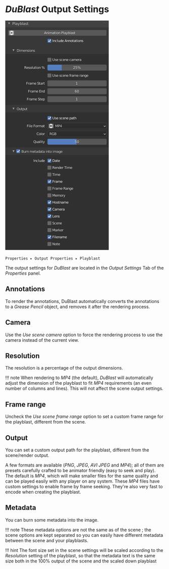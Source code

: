 # *DuBlast* Output Settings

![Settings Screenshot](img/settings.png)

`Properties ▸ Output Properties ▸ Playblast`

The output settings for *DuBlast* are located in the *Output Settings* Tab of the *Properties* panel.

## Annotations

To render the annotations, DuBlast automatically converts the annotations to a *Grease Pencil* object, and removes it after the rendering process.

## Camera

Use the *Use scene camera* option to force the rendering process to use the camera instead of the current view.

## Resolution

The resolution is a percentage of the output dimensions.

!!! note
    When rendering to *MP4* (the default), *DuBlast* will automatically adjust the dimension of the playblast to fit *MP4* requirements (an even number of columns and lines). This will not affect the scene output settings.

## Frame range

Uncheck the *Use scene frame range* option to set a custom frame range for the playblast, different from the scene.

## Output

You can set a custom output path for the playblast, different from the scene/render output.

A few formats are available (*PNG*, *JPEG*, *AVI JPEG* and *MP4*); all of them are presets carefully crafted to be animator friendly (easy to seek and play). The default is *MP4*, which will make smaller files for the same quality and can be played easily with any player on any system. These *MP4* files have custom settings to enable frame by frame seeking. They're also very fast to encode when creating the playblast.

## Metadata

You can burn some metadata into the image.

!!! note
    These metadata options are not the same as of the scene ; the scene options are kept separated so you can easily have different metadata between the scene and your playblasts.

!!! hint
    The font size set in the scene settings will be scaled according to the *Resolution* setting of the playblast, so that the metadata text is the same size both in the 100% output of the scene and the scaled down playblast
